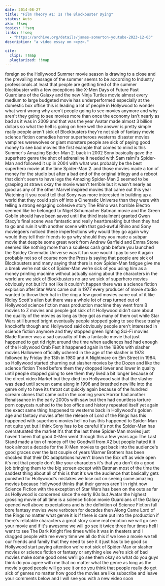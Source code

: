 ```yaml
---
date: 2014-08-27
title: "Film Theory #1: Is The Blockbuster Dying"
status: Auto
aka: !!seq
topics: !!seq
links: !!seq
  - "https://archive.org/details/james-somerton-youtube-2023-12-03"
description: "a video essay on <xyz>."

cite:
  clips: !!map
  plagiarized: !!map
---
```

foreign so the Hollywood Summer movie season is drawing to a close and the
prevailing message of the summer seems to be according to Industry professionals
at least that people are getting tired of the summer blockbuster with a few
exceptions like X-Men Days of Future Past Guardians of the Galaxy and the new
Ninja Turtles movie almost every medium to large budgeted movie has
underperformed especially at the domestic box office this is leading a lot of
people in Hollywood to wonder what went wrong why aren't people going to see
movies anymore and why aren't they going to see movies more than once the
economy isn't nearly as bad as it was in 2009 and that was the year Avatar made
almost 3 billion dollars so what the hell is going on here well the answer is
pretty simple really people aren't sick of Blockbusters they're not sick of
fantasy movie science fiction comedies horror superheroes westerns disaster
movies vampires werewolves or giant monsters people are sick of paying good
money to see bad movies the first example that comes to mind is this Summer's
Amazing Spider-Man 2. back in 2002 Sony basically gave the superhero genre the
shot of adrenaline it needed with Sam raimi's Spider-Man and followed it up in
2004 with what was probably be the best superhero movie at the time Spider-Man
2. and those movies made a ton of money for the studio but after a bad end of
the original trilogy and a reboot that didn't seem to have legs the Amazing
Spider-Man 2 seemed to be grasping at straws okay the movie wasn't terrible but
it wasn't nearly as good as any of the other Marvel inspired movies that came
out this year Watching it you could tell that Sony was more interested in
building up a world that they could spin off into a Cinematic Universe than they
were with telling a strong engaging cohesive story The Rhino was horrible
Electro seemed like he belonged to Nigel Schumacher Batman movie and the Green
Goblin should have been saved until the third installment granted Gwen Stacy's
final scene was fantastic and really heartbreaking but then they had to go and
ruin it with another scene with that god-awful Rhino and Sony moviegoers noticed
these imperfections why would they go again why would they tell their friends to
go why should they you made a subpar movie that despite some great work from
Andrew Garfield and Emma Stone seemed like nothing more than a soulless cash
grab before you launched the Spidey Cinematic Universe was it fun sure would I
pay to see it again probably not so of course now the Press is saying that
people are sick of Blockbusters and many saying that there is now Spider-Man
fatigue give me a break we're not sick of Spider-Man we're sick of you using him
as a money printing machine without actually caring about the characters in the
world are we sick of Blockbusters no are we sick of superhero movies obviously
not but it's not like it couldn't happen there was a science fiction explosion
after Star Wars came out in 1977 every producer of movie studio wanted to throw
their hat in the ring a few good movies came out of it like Ridley Scott's alien
but there was a whole lot of crap turned out of Hollywood science fiction mass
production machine they went from B movies to Z movies and people got sick of it
Hollywood didn't care about the quality of the movies as long as they got as
many of them out while Star Wars still burned bright eventually people stopped
going to see these trashy knockoffs though and Hollywood said obviously people
aren't interested in science fiction anymore and they stopped green lighting
Sci-Fi movies Blade Runner was a sad casualty of this a fantastic movie that
just happened to get rid right around the time when audiences had had enough of
the Hollywood Crab Fest it happened again in the 1980s with slasher movies
Halloween officially ushered in the age of the slasher in 1978 followed by
Friday the 13th in 1980 and A Nightmare on Elm Street in 1984. so Hollywood
started churning out slasher movies by the Dozen and like the science fiction
Trend before them they dropped lower and lower in quality until people stopped
going to see them they lived a bit longer because of the direct video Market but
they died too Hollywood said that the slasher was dead until screen came along
in 1996 and breathed new life into the genre only to have its throat cut quickly
again because of the hundred scream clones that came out in the coming years
Horror had another Renaissance in the early 2000s with saw but then had
countless torture porn copycats rushed to the box office and history repeated
itself yet again the exact same thing happened to westerns back in Hollywood's
golden age and fantasy movies after the release of Lord of the Rings has this
happened with superhero movies hell no has this happened to Spider-Man not quite
yet but I think Sony has to be careful it's not the Spider-Man has oversaturated
the market it's that the last three Spider-Man movies just haven't been that
good X-Men went through this a few years ago The Last Stand made a ton of money
off the Goodwill from X2 but people hated it it took almost a decade for the
X-Men movies to get back into the audience's good graces over the last couple of
years Warner Brothers has been shocked that their DC adaptations haven't blown
the Box off as wide open it's not that people don't like your characters it's
that you don't do a good job bringing them to the big screen except with Batman
most of the time the saddest thing about all of this is that it's we the
audience that basically gets punished for Hollywood's mistakes we lose out on
seeing some amazing movies because Hollywood thinks that their genres aren't in
right now Science Fiction with the exception of Star Wars has been on the outs
as far as Hollywood is concerned since the early 80s but Avatar the highest
grossing movie of all time is a science fiction movie Guardians of the Galaxy
opened well above expectations and is the definition of Science Fiction full
bore fantasy movies were verboten for decades then Along Came Lord of the Rings
no matter what genre it is if there is care put into the production if there's
relatable characters a great story some real emotion we will go see your movie
and if it's awesome we will go see it twice three four times hell I went to see
The Dark Knight five times while it was in theaters and I dragged people with me
every time we all do this if we love a movie we tell our friends and family that
they need to see it it just has to be good so Hollywood start paying attention
we're not sick of Spider-Man or slasher movies or science fiction or fantasy or
anything else we're sick of bad movies make some good ones we'll go see them
okay so what do you guys think do you agree with me that no matter what the
genre as long as the movie's good people will go see it or do you think that
people really do get sick of genres no matter how good the movies are like
subscribe and leave your comments below and I will see you with a new video soon